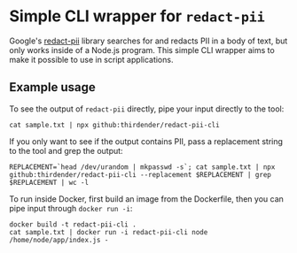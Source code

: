 # Simple CLI wrapper for `redact-pii`

Google's [redact-pii](https://github.com/solvvy/redact-pii) library searches for and redacts PII in a body of text, but only works inside of a Node.js program. This simple CLI wrapper aims to make it possible to use in script applications.


## Example usage

To see the output of `redact-pii` directly, pipe your input directly to the tool:

    cat sample.txt | npx github:thirdender/redact-pii-cli

If you only want to see if the output contains PII, pass a replacement string to the tool and grep the output:

    REPLACEMENT=`head /dev/urandom | mkpasswd -s`; cat sample.txt | npx github:thirdender/redact-pii-cli --replacement $REPLACEMENT | grep $REPLACEMENT | wc -l

To run inside Docker, first build an image from the Dockerfile, then you can pipe input through `docker run -i`:

    docker build -t redact-pii-cli .
    cat sample.txt | docker run -i redact-pii-cli node /home/node/app/index.js -
